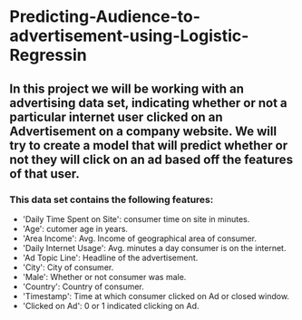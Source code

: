 # Predicting-Audience-to-advertisement-using-Logistic-Regressin

## In this project we will be working with an advertising data set, indicating whether or not a particular internet user clicked on an Advertisement on a company website. We will try to create a model that will predict whether or not they will click on an ad based off the features of that user.

### This data set contains the following features:

* 'Daily Time Spent on Site': consumer time on site in minutes.
* 'Age': cutomer age in years.
* 'Area Income': Avg. Income of geographical area of consumer.
* 'Daily Internet Usage': Avg. minutes a day consumer is on the internet.
* 'Ad Topic Line': Headline of the advertisement.
* 'City': City of consumer.
* 'Male': Whether or not consumer was male.
* 'Country': Country of consumer.
* 'Timestamp': Time at which consumer clicked on Ad or closed window.
* 'Clicked on Ad': 0 or 1 indicated clicking on Ad.
